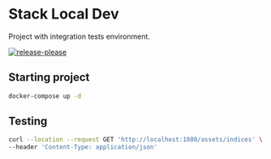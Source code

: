 # Stack Local Dev

Project with integration tests environment.

[![release-please](https://github.com/ortisan/local-dev-environment/actions/workflows/release-please.yml/badge.svg?branch=main)](https://github.com/ortisan/local-dev-environment/actions/workflows/release-please.yml)

## Starting project


```sh
docker-compose up -d
```

## Testing

```sh
curl --location --request GET 'http://localhost:1080/assets/indices' \
--header 'Content-Type: application/json'
```